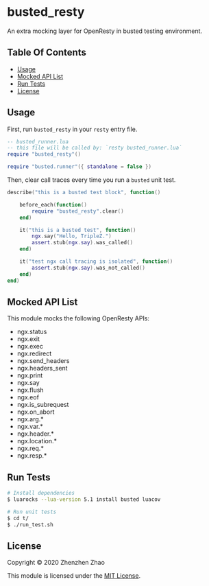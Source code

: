 <!-- omit in toc -->
# busted_resty
An extra mocking layer for OpenResty in busted testing environment.

<!-- omit in toc -->
## Table Of Contents
- [Usage](#usage)
- [Mocked API List](#mocked-api-list)
- [Run Tests](#run-tests)
- [License](#license)

## Usage

First, run `busted_resty` in your `resty` entry file.

```lua
-- busted_runner.lua
-- this file will be called by: `resty busted_runner.lua`
require "busted_resty"()

require "busted.runner"({ standalone = false })
```

Then, clear call traces every time you run a `busted` unit test.

```lua
describe("this is a busted test block", function()

    before_each(function()
        require "busted_resty".clear()
    end)

    it("this is a busted test", function()
        ngx.say("Hello, TripleZ.")
        assert.stub(ngx.say).was_called()
    end)

    it("test ngx call tracing is isolated", function()
        assert.stub(ngx.say).was_not_called()
    end)
end)
```

## Mocked API List

This module mocks the following OpenResty APIs:

- ngx.status
- ngx.exit
- ngx.exec
- ngx.redirect
- ngx.send_headers
- ngx.headers_sent
- ngx.print
- ngx.say
- ngx.flush
- ngx.eof
- ngx.is_subrequest
- ngx.on_abort
- ngx.arg.*
- ngx.var.*
- ngx.header.*
- ngx.location.*
- ngx.req.*
- ngx.resp.*

## Run Tests

```bash
# Install dependencies
$ luarocks --lua-version 5.1 install busted luacov

# Run unit tests
$ cd t/
$ ./run_test.sh
```

## License

Copyright &copy; 2020 Zhenzhen Zhao

This module is licensed under the [MIT License](./LICENSE).
